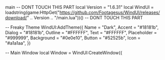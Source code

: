 main
-- DONT TOUCH THIS PART
local Version = "1.6.31"
local WindUI = loadstring(game:HttpGet("https://github.com/Footagesus/WindUI/releases/download/" .. Version .. "/main.lua"))()
-- DONT TOUCH THIS PART

-- Freaky Theme
WindUI:AddTheme({
    Name = "Dark",
    Accent = "#18181b",
    Dialog = "#18181b",
    Outline = "#FFFFFF",
    Text = "#FFFFFF",
    Placeholder = "#999999",
    Background = "#0e0e10",
    Button = "#52525b",
    Icon = "#a1a1aa",
})

-- Main Window
local Window = WindUI:CreateWindow({
